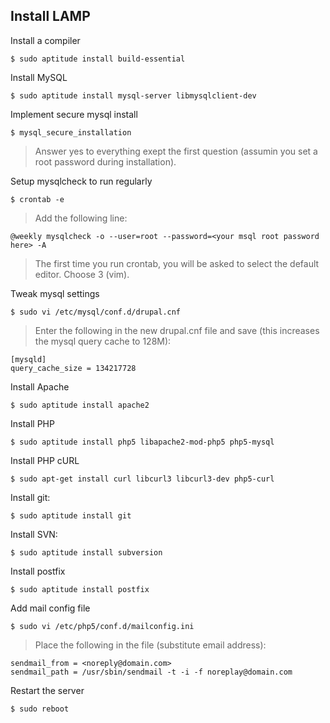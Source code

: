 ## Install LAMP ##

Install a compiler

    $ sudo aptitude install build-essential

Install MySQL

    $ sudo aptitude install mysql-server libmysqlclient-dev

Implement secure mysql install

    $ mysql_secure_installation

> Answer yes to everything exept the first question (assumin you set a root
> password during installation).

Setup mysqlcheck to run regularly

    $ crontab -e

> Add the following line:

    @weekly mysqlcheck -o --user=root --password=<your msql root password here> -A

> The first time you run crontab, you will be asked to select the default
> editor. Choose 3 (vim).

Tweak mysql settings

    $ sudo vi /etc/mysql/conf.d/drupal.cnf

> Enter the following in the new drupal.cnf file and save (this increases the
> mysql query cache to 128M):

    [mysqld]
    query_cache_size = 134217728

Install Apache

    $ sudo aptitude install apache2

Install PHP

    $ sudo aptitude install php5 libapache2-mod-php5 php5-mysql

Install PHP cURL

    $ sudo apt-get install curl libcurl3 libcurl3-dev php5-curl

Install git:

    $ sudo aptitude install git

Install SVN:

    $ sudo aptitude install subversion

Install postfix 

    $ sudo aptitude install postfix

Add mail config file

    $ sudo vi /etc/php5/conf.d/mailconfig.ini

> Place the following in the file (substitute email address):

    sendmail_from = <noreply@domain.com>
    sendmail_path = /usr/sbin/sendmail -t -i -f noreplay@domain.com

Restart the server

    $ sudo reboot

